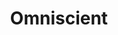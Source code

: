 ---
layout: tag-list
type: tag
title: Omniscient
slug: Omniscient
category: Tag
sidebar: false
description: >
    DIOS.
---